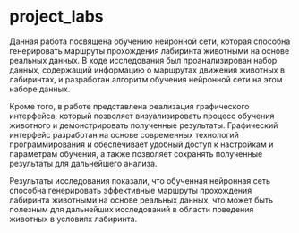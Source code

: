 # project_labs

Данная работа посвящена обучению нейронной сети, которая способна генерировать маршруты прохождения лабиринта животными на основе реальных данных. В ходе исследования был проанализирован набор данных, содержащий информацию о маршрутах движения животных в лабиринтах, и разработан алгоритм обучения нейронной сети на этом наборе данных.

Кроме того, в работе представлена реализация графического интерфейса, который позволяет визуализировать процесс обучения животного и демонстрировать полученные результаты. Графический интерфейс разработан на основе современных технологий программирования и обеспечивает удобный доступ к настройкам и параметрам обучения, а также позволяет сохранять полученные результаты для дальнейшего анализа.

Результаты исследования показали, что обученная нейронная сеть способна генерировать эффективные маршруты прохождения лабиринта животными на основе реальных данных, что может быть полезным для дальнейших исследований в области поведения животных в условиях лабиринта.
